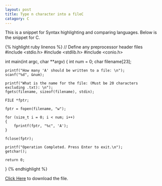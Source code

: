 ```yaml
---
layout: post
title: Type n character into a fileC
catagory: C
---
```


This is a snippet for Syntax highlighting and comparing languages.
Below is the snippet for C.

{% highlight ruby linenos %}
// Define any preprocessor header files
#include <stdio.h>
#include <stdlib.h>
#include <conio.h>

int main(int argc, char **argv)
{
    int num = 0;
    char filename[23];

    printf("How many 'A' should be written to a file: \n");
    scanf("%d", &num);

    printf("What is the name for the file: (Must be 20 characters excluding .txt): \n");
    fgets(filename, sizeof(filename), stdin);

    FILE *fptr;

    fptr = fopen(filename, "w");

    for (size_t i = 0; i < num; i++)
    {
        fprintf(fptr, "%c", 'A');
    }

    fclose(fptr);

    printf("Operation Completed. Press Enter to exit.\n");
    getchar();

    return 0;
}
{% endhighlight %}

[Click Here](assets/src/C/Printchara.c) to download the file.
